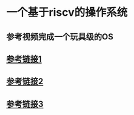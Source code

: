 # 一个基于riscv的操作系统
## 参考视频完成一个玩具级的OS


## [参考链接1](https://www.bilibili.com/video/BV1Q5411w7z5)
## [参考链接2](https://zhuanlan.zhihu.com/p/552943306)
## [参考链接3](https://www.cnblogs.com/flashsun/category/1560379.html?page=1)

